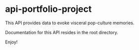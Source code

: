 # api-portfolio-project
This API provides data to evoke visceral pop-culture memories.

Documentation for this API resides in the root directory.

Enjoy!